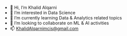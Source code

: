 - 👋 Hi, I’m Khalid Alqarni
- 👀 I’m interested in Data Science
- 🌱 I’m currently learning Data & Analytics related topics
- 💞️ I’m looking to collaborate on ML & AI activities
- 📫 KhalidAlqarnimcis@gmail.com

<!---
KhalidAlqarniMcis/KhalidAlqarniMcis is a ✨ special ✨ repository because its `README.md` (this file) appears on your GitHub profile.
You can click the Preview link to take a look at your changes.
--->
